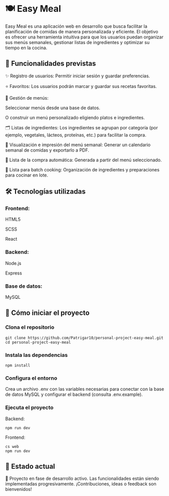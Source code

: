 # 🍽️ Easy Meal
Easy Meal es una aplicación web en desarrollo que busca facilitar la planificación de comidas de manera personalizada y eficiente. El objetivo es ofrecer una herramienta intuitiva para que los usuarios puedan organizar sus menús semanales, gestionar listas de ingredientes y optimizar su tiempo en la cocina.

## 🧠 Funcionalidades previstas
✨ Registro de usuarios: Permitir iniciar sesión y guardar preferencias.

⭐ Favoritos: Los usuarios podrán marcar y guardar sus recetas favoritas.

🧾 Gestión de menús:

Seleccionar menús desde una base de datos.

O construir un menú personalizado eligiendo platos e ingredientes.

🗂️ Listas de ingredientes: Los ingredientes se agrupan por categoría (por ejemplo, vegetales, lácteos, proteínas, etc.) para facilitar la compra.

📆 Visualización e impresión del menú semanal: Generar un calendario semanal de comidas y exportarlo a PDF.

🛒 Lista de la compra automática: Generada a partir del menú seleccionado.

🍳 Lista para batch cooking: Organización de ingredientes y preparaciones para cocinar en lote.

## 🛠️ Tecnologías utilizadas
### Frontend:

HTML5

SCSS

React

### Backend:

Node.js

Express

### Base de datos:

MySQL

 ## 🚀 Cómo iniciar el proyecto

### Clona el repositorio

```
git clone https://github.com/Patrigar10/personal-project-easy-meal.git
cd personal-project-easy-meal
```

### Instala las dependencias

```
npm install
```

### Configura el entorno

Crea un archivo .env con las variables necesarias para conectar con la base de datos MySQL y configurar el backend (consulta .env.example).

### Ejecuta el proyecto

Backend:

```
npm run dev
```

Frontend:

```
cs web
npm run dev
```

## 📌 Estado actual
🚧 Proyecto en fase de desarrollo activo.
Las funcionalidades están siendo implementadas progresivamente. ¡Contribuciones, ideas o feedback son bienvenidos!

